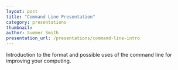 ```yaml
---
layout: post
title: "Command Line Presentation"
category: presentations
thumbnail:
author: Summer Smith
presentation_url: /presentations/command-line-intro
---
```


Introduction to the format and possible uses of the command line for improving your computing.